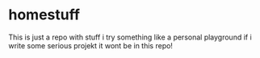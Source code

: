 homestuff
=========
This is just a repo with stuff i try something like a personal playground 
if i write some serious projekt it wont be in this repo!
